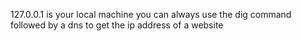 127.0.0.1 is your local machine 
you can always use the dig command followed by a dns to get the ip address of a website
